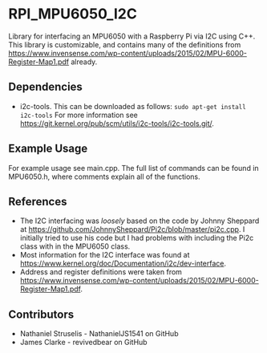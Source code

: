 # RPI_MPU6050_I2C
Library for interfacing an MPU6050 with a Raspberry Pi via I2C using C++. This library is customizable, and contains many of the definitions from https://www.invensense.com/wp-content/uploads/2015/02/MPU-6000-Register-Map1.pdf already.

## Dependencies
* i2c-tools. This can be downloaded as follows: ```sudo apt-get install i2c-tools```
  For more information see https://git.kernel.org/pub/scm/utils/i2c-tools/i2c-tools.git/.

## Example Usage
For example usage see main.cpp. The full list of commands can be found in MPU6050.h, where comments explain all of the functions.

## References
* The I2C interfacing was *loosely* based on the code by Johnny Sheppard at https://github.com/JohnnySheppard/Pi2c/blob/master/pi2c.cpp. I initially tried to use his code but I had problems with including the Pi2c class with in the MPU6050 class.
* Most information for the I2C interface was found at https://www.kernel.org/doc/Documentation/i2c/dev-interface.
* Address and register definitions were taken from https://www.invensense.com/wp-content/uploads/2015/02/MPU-6000-Register-Map1.pdf.

## Contributors
* Nathaniel Struselis - NathanielJS1541 on GitHub
* James Clarke        - revivedbear on GitHub